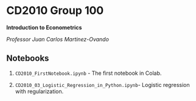 # CD2010 Group 100

**Introduction to Econometrics**

*Professor Juan Carlos Martinez-Ovando*

## Notebooks

1. `CD2010_FirstNotebook.ipynb` - The first notebook in Colab.

2. `CD2010_03_Logistic_Regression_in_Python.ipynb`- Logistic regression with regularization. 
